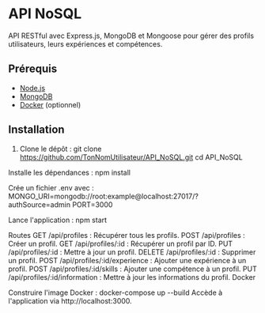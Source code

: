 # API NoSQL

API RESTful avec Express.js, MongoDB et Mongoose pour gérer des profils utilisateurs, leurs expériences et compétences.

## Prérequis

- [Node.js](https://nodejs.org/)
- [MongoDB](https://www.mongodb.com/)
- [Docker](https://www.docker.com/) (optionnel)

## Installation

1. Clone le dépôt :
   git clone https://github.com/TonNomUtilisateur/API_NoSQL.git
   cd API_NoSQL

Installe les dépendances :
npm install

Crée un fichier .env avec :
MONGO_URI=mongodb://root:example@localhost:27017/?authSource=admin
PORT=3000

Lance l'application :
npm start

Routes
GET /api/profiles : Récupérer tous les profils.
POST /api/profiles : Créer un profil.
GET /api/profiles/:id : Récupérer un profil par ID.
PUT /api/profiles/:id : Mettre à jour un profil.
DELETE /api/profiles/:id : Supprimer un profil.
POST /api/profiles/:id/experience : Ajouter une expérience à un profil.
POST /api/profiles/:id/skills : Ajouter une compétence à un profil.
PUT /api/profiles/:id/information : Mettre à jour les informations du profil.
Docker

Construire l'image Docker :
docker-compose up --build
Accède à l'application via http://localhost:3000.
